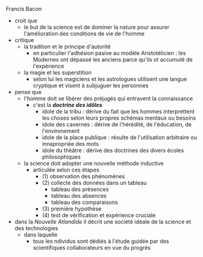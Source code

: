 Francis Bacon
- croit que
  - le but de la science est de dominer la nature pour assurer l'amélioration des conditions de vie de l'homme
- critique
  - la tradition et le principe d'autorité
    - en particulier l'adhésion pasive au modèle Aristotélicien : les Modernes ont dépassé les anciens parce qu'ils ot accumulé de l'expérience
  - la magie et les superstition
    - selon lui les magiciens et les astrologues utilisent une langue cryptique et visent à subjuguer les personnes
- pense que
  - l'homme doit se libérer des préjugés qui entravent la connaissance
    - c'est la ***doctrine des idôles***
      - idole de la tribu : dérive du fait que les hommes interprettent les choses selon leurs propres schémas mentaux ou besoins
      - idole des cavernes : dérive de l'hérédité, de l'éducation, de l'environement
      - idole de la place publique : résulte de l'utilisation arbitraire ou innapropriée des mots
      - idole du théâtre : dérive des doctrines des divers écoles philosophiques           
  - la science doit adopter une nouvelle méthode inductive
    - articulée selon ces étapes 
      - (1) observation des phénomènes
      - (2) collecte des données dans un tableau
        - tableau des présences
        - tableau des absences
        - tableau des comparaisons 
      - (3) première hypothèse 
      - (4) test de vérification et expérience cruciale
- dans la *Nouvelle Atlandide* il décrit une société idéale de la science et des technologies
  - dans laquelle
    - tous les ndividus sont dédiés à l'étude guidée par des scientifiques collaborateurs en vue du progrès      
